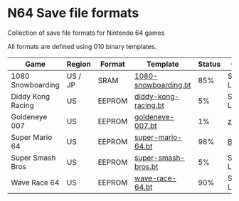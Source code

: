 # N64 Save file formats
Collection of save file formats for Nintendo 64 games

All formats are defined using 010 binary templates.

| Game | Region | Format | Template | Status | Credits |
|------|--------|--------|--------- |--------|---------|
| 1080 Snowboarding | US / JP | SRAM | [1080-snowboarding.bt](../main/1080-snowboarding.bt) | 85% | Shadow-Link |
| Diddy Kong Racing | US | EEPROM | [diddy-kong-racing.bt](../main/diddy-kong-racing.bt) | 5% | Shadow-Link |
| Goldeneye 007 | US | EEPROM | [goldeneye-007.bt](../main/goldeneye-007.bt) | 1% | [zeroKilo](https://github.com/zeroKilo/GE64SaveEditorWV/) |
| Super Mario 64 | US | EEPROM | [super-mario-64.bt](../main/super-mario-64.bt) | 98% | [Bryc](http://bryc.github.io/sm64eep/) |
| Super Smash Bros | US | EEPROM | [super-smash-bros.bt](../main/super-smash-bros.bt) | 5% | Shadow-Link |
| Wave Race 64 | US | EEPROM | [wave-race-64.bt](../main/wave-race-64.bt) | 90% | Shadow-Link |

